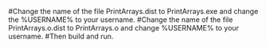 #Change the name of the file PrintArrays.dist to PrintArrays.exe and change the %USERNAME% to your username.
#Change the name of the file PrintArrays.o.dist to PrintArrays.o and change %USERNAME% to your username. 
#Then build and run.